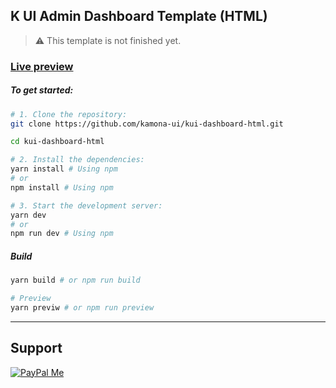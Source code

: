 ## K UI Admin Dashboard Template (HTML)

> ⚠️ This template is not finished yet. 

### [Live preview](https://kamona-ui.github.io/kui-dashboard-html/)

##### To get started:

```bash
# 1. Clone the repository:
git clone https://github.com/kamona-ui/kui-dashboard-html.git

cd kui-dashboard-html

# 2. Install the dependencies:
yarn install # Using npm
# or
npm install # Using npm

# 3. Start the development server:
yarn dev
# or
npm run dev # Using npm
```

##### Build

```bash
yarn build # or npm run build

# Preview
yarn previw # or npm run preview
```

---

## Support

[![PayPal Me](https://www.paypalobjects.com/en_US/i/btn/btn_donateCC_LG.gif)](https://www.paypal.me/Akamel721/)
